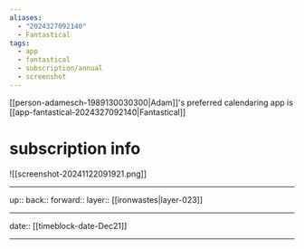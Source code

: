 ```yaml
---
aliases:
  - "2024327092140"
  - Fantastical
tags:
  - app
  - fantastical
  - subscription/annual
  - screenshot
---
```


[[person-adamesch-1989130030300|Adam]]'s preferred calendaring app is [[app-fantastical-2024327092140|Fantastical]]

# subscription info

![[screenshot-20241122091921.png]]

***

up:: 
back:: 
forward:: 
layer:: [[ironwastes|layer-023]]

***

date:: [[timeblock-date-Dec21]]

***
